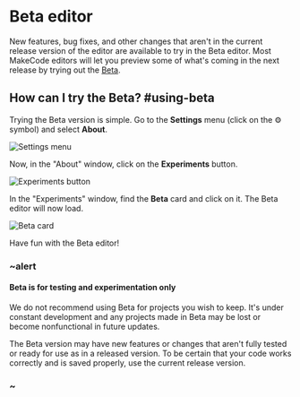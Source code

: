 # Beta editor

New features, bug fixes, and other changes that aren't in the current release version of the editor are available to try in the Beta editor. Most MakeCode editors will let you preview some of what's coming in the next release by trying out the [Beta](@homeurl@/beta).

## How can I try the Beta? #using-beta

Trying the Beta version is simple. Go to the **Settings** menu (click on the ⚙️ symbol) and select **About**.

![Settings menu](/static/beta/settings-about.jpg)

Now, in the "About" window, click on the **Experiments** button.

![Experiments button](/static/beta/about-experiments.jpg)

In the "Experiments" window, find the **Beta** card and click on it. The Beta editor will now load.

![Beta card](/static/beta/beta-card.jpg)

Have fun with the Beta editor!

### ~alert

#### Beta is for testing and experimentation only

We do not recommend using Beta for projects you wish to keep. It's under constant development and any projects made in Beta may be lost or become nonfunctional in future updates.

The Beta version may have new features or changes that aren't fully tested or ready for use as in a released version. To be certain that your code works correctly and is saved properly, use the current release version.

### ~
